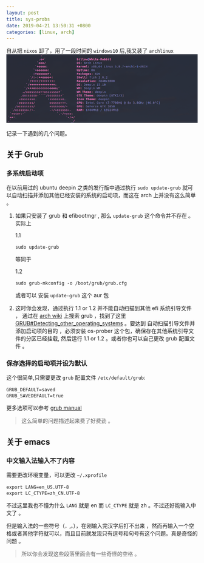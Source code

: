 ```yaml
---
layout: post
title: sys-probs
date: 2019-04-21 13:50:31 +0800
categories: [linux, arch]
---
```


自从把 `nixos` 卸了，用了一段时间的 `windows10` 后,我又装了 `archlinux` ![arch](/assets/images/screen-fetch.png)

记录一下遇到的几个问题。

## 关于 Grub

### 多系统启动项

在以前用过的 ubuntu deepin 之类的发行版中通过执行 `sudo update-grub` 就可以自动扫描并添加其他已经安装的系统的启动项，而这在 arch 上并没有这么简单 。

1. 如果只安装了 grub 和 efibootmgr , 那么 `update-grub` 这个命令并不存在 。实际上 
   
   1.1
   ```shell
   sudo update-grub
   ```
   
   等同于 
   
   1.2
   ```shell
   sudo grub-mkconfig -o /boot/grub/grub.cfg
   ```
   
   或者可以 安装 `update-grub` 这个 aur 包

2. 这时你会发现，通过执行 1.1 or 1.2 并不能自动扫描到其他 efi 系统引导文件 ， 通过在 [arch wiki](https://wiki.archlinux.org/) 上搜索 grub ，找到了这里 [GRUB#Detecting_other_operating_systems](https://wiki.archlinux.org/index.php/GRUB#Detecting_other_operating_systems) 。要达到 自动扫描引导文件并添加启动项的目的 ，必须安装 os-prober 这个包，确保存在其他系统引导文件的分区已经挂载, 然后运行 1.1 or 1.2 。或者你也可以自己更改 grub 配置文件 。

### 保存选择的启动项并设为默认

这个很简单,只需要更改 `grub` 配置文件 `/etc/default/grub`:

```shell
GRUB_DEFAULT=saved
GRUB_SAVEDEFAULT=true
```

更多选项可以参考 [grub manual](http://www.gnu.org/software/grub/manual/grub/grub.html#Simple-configuration)

> 这么简单的问题描述起来费了好费劲 。

## 关于 emacs

### 中文输入法输入不了内容

需要更改环境变量，可以更改 `~/.xprofile`

```shell
export LANG=en_US.UTF-8
export LC_CTYPE=zh_CN.UTF-8
```

不过这里我也不懂为什么 `LANG` 就是 en 而 `LC_CTYPE` 就是 zh 。不过还好能输入中文了 。

但是输入法的一些符号（`，`,`。`），在刚输入完汉字后打不出来 ，然而再输入一个空格或者其他字符就可以，而且目前就发现只有逗号和句号有这个问题。真是奇怪的问题 。

> 所以你会发现这些段落里面会有一些奇怪的空格 。

